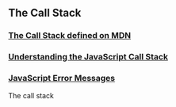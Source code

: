 ## The Call Stack

### [The Call Stack defined on MDN](https://developer.mozilla.org/en-US/docs/Glossary/Call_stack)
### [Understanding the JavaScript Call Stack](https://www.freecodecamp.org/news/understanding-the-javascript-call-stack-861e41ae61d4)
### [JavaScript Error Messages](https://codeburst.io/javascript-error-messages-debugging-d23f84f0ae7c)

The call stack

